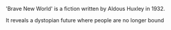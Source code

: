 'Brave New World' is a fiction written by Aldous Huxley in 1932.

It reveals a dystopian future where people are no longer bound 
